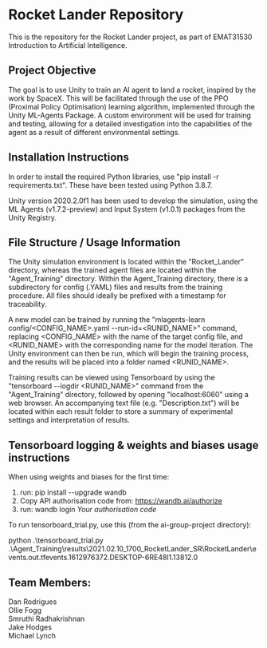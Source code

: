 # Rocket Lander Repository

This is the repository for the Rocket Lander project, as part of EMAT31530 Introduction to Artificial Intelligence.

## Project Objective
The goal is to use Unity to train an AI agent to land a rocket, inspired by the work by SpaceX. This will be facilitated through the use of the PPO (Proximal Policy Optimisation) learning algorithm, implemented through the Unity ML-Agents Package. A custom environment will be used for training and testing, allowing for a detailed investigation into the capabilities of the agent as a result of different environmental settings.

## Installation Instructions
In order to install the required Python libraries, use "pip install -r requirements.txt". These have been tested using Python 3.8.7.

Unity version 2020.2.0f1 has been used to develop the simulation, using the ML Agents (v1.7.2-preview) and Input System (v1.0.1) packages from the Unity Registry.

## File Structure / Usage Information
The Unity simulation environment is located within the "Rocket_Lander" directory, whereas the trained agent files are located within the "Agent_Training" directory. Within the Agent_Training directory, there is a subdirectory for config (.YAML) files and results from the training procedure. All files should ideally be prefixed with a timestamp for traceability. 

A new model can be trained by running the "mlagents-learn config/<CONFIG_NAME>.yaml --run-id=<RUNID_NAME>" command, replacing <CONFIG_NAME> with the name of the target config file, and <RUNID_NAME> with the corresponding name for the model iteration. The Unity environment can then be run, which will begin the training process, and the results will be placed into a folder named <RUNID_NAME>.

Training results can be viewed using Tensorboard by using the "tensorboard --logdir <RUNID_NAME>" command from the "Agent_Training" directory, followed by opening "localhost:6060" using a web browser. An accompanying text file (e.g. "Description.txt") will be located within each result folder to store a summary of experimental settings and interpretation of results.

## Tensorboard logging & weights and biases usage instructions
When using weights and biases for the first time:
1) run: pip install --upgrade wandb
2) Copy API authorisation code from: https://wandb.ai/authorize
3) run: wandb login *Your authorisation code*

To run tensorboard_trial.py, use this (from the ai-group-project directory):

python .\tensorboard_trial.py .\Agent_Training\results\2021.02.10_1700_RocketLander_SR\RocketLander\events.out.tfevents.1612976372.DESKTOP-6RE48I1.13812.0

## Team Members:  
Dan Rodrigues  
Ollie Fogg  
Smruthi Radhakrishnan  
Jake Hodges  
Michael Lynch
